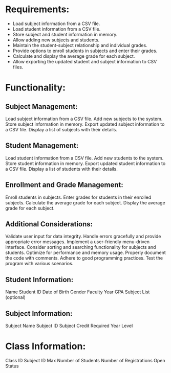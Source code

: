 # Requirements:
- Load subject information from a CSV file.
- Load student information from a CSV file.
- Store subject and student information in memory.
- Allow adding new subjects and students.
- Maintain the student-subject relationship and individual grades.
- Provide options to enroll students in subjects and enter their grades. 
- Calculate and display the average grade for each subject.
- Allow exporting the updated student and subject information to CSV files.

# Functionality:

## **Subject Management:**

Load subject information from a CSV file.
Add new subjects to the system.
Store subject information in memory.
Export updated subject information to a CSV file.
Display a list of subjects with their details.

## **Student Management:**

Load student information from a CSV file.
Add new students to the system.
Store student information in memory.
Export updated student information to a CSV file.
Display a list of students with their details.

## **Enrollment and Grade Management:**

Enroll students in subjects.
Enter grades for students in their enrolled subjects.
Calculate the average grade for each subject.
Display the average grade for each subject.

## **Additional Considerations:**

Validate user input for data integrity.
Handle errors gracefully and provide appropriate error messages.
Implement a user-friendly menu-driven interface.
Consider sorting and searching functionality for subjects and students.
Optimize for performance and memory usage.
Properly document the code with comments.
Adhere to good programming practices.
Test the program with various scenarios.

## **Student Information:**

Name
Student ID
Date of Birth
Gender
Faculty
Year
GPA
Subject List (optional)

## **Subject Information:**

Subject Name
Subject ID
Subject Credit
Required Year Level

# **Class Information:**

Class ID
Subject ID
Max Number of Students
Number of Registrations
Open Status

